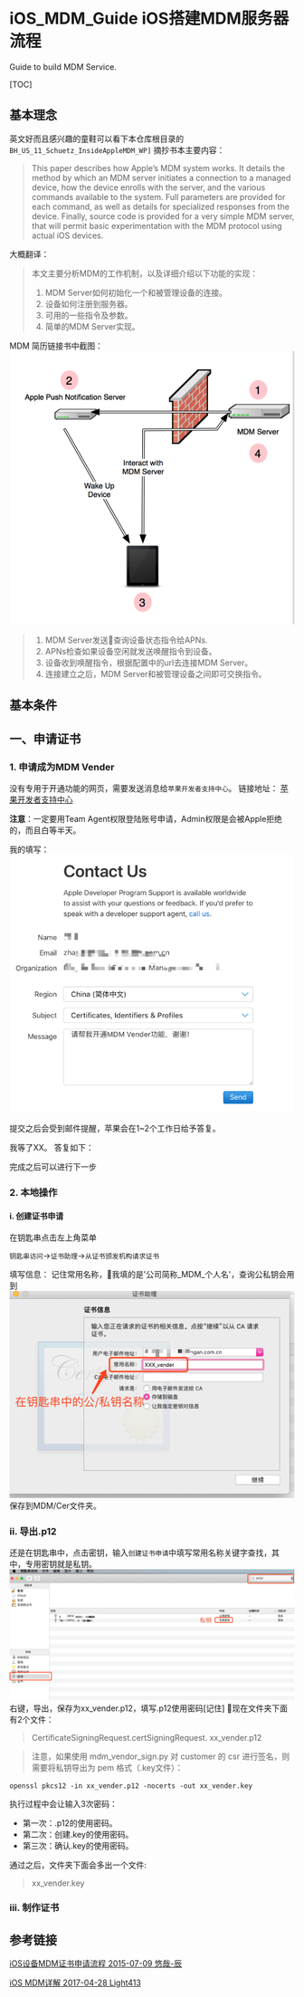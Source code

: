 # iOS_MDM_Guide iOS搭建MDM服务器流程
Guide to build MDM Service.

[TOC]

## 基本理念
英文好而且感兴趣的童鞋可以看下本仓库根目录的`BH_US_11_Schuetz_InsideAppleMDM_WP]`
摘抄书本主要内容：
>This paper describes how Apple’s MDM system works.
It details the method by which an MDM server initiates a connection to a managed device, how the device enrolls with the server, and the various commands available to the system. Full parameters are provided for each command, as well as details for specialized responses from the device. Finally, source code is provided for a very simple MDM server, that will permit basic experimentation with the MDM protocol using actual iOS devices.

大概翻译：
>本文主要分析MDM的工作机制，以及详细介绍以下功能的实现：
>1. MDM Server如何初始化一个和被管理设备的连接。
>2. 设备如何注册到服务器。
>3. 可用的一些指令及参数。
>4. 简单的MDM Server实现。

MDM 简历链接书中截图：
![](images/mdm_construct.png)

>1. MDM Server发送查询设备状态指令给APNs.
>2. APNs检查如果设备空闲就发送唤醒指令到设备。
>3. 设备收到唤醒指令，根据配置中的url去连接MDM Server。
>4. 连接建立之后，MDM Server和被管理设备之间即可交换指令。

## 基本条件

## 一、申请证书

### 1. 申请成为MDM Vender
没有专用于开通功能的网页，需要发送消息给`苹果开发者支持中心`。
链接地址：
[苹果开发者支持中心](https://developer.apple.com/contact/submit/)

**注意**：一定要用Team Agent权限登陆账号申请，Admin权限是会被Apple拒绝的，而且白等半天。

我的填写：
![](./images/apply_vender.png)

提交之后会受到邮件提醒，苹果会在1~2个工作日给予答复。

我等了XX。
答复如下：

完成之后可以进行下一步
### 2. 本地操作
#### i. 创建证书申请
在钥匙串点击左上角菜单

`钥匙串访问`->`证书助理`->`从证书颁发机构请求证书`

填写信息：
记住常用名称，我填的是'公司简称_MDM_个人名'，查询公私钥会用到
![](images/signing_request.png)
保存到MDM/Cer文件夹。

### ii. 导出.p12
还是在钥匙串中，点击密钥，输入`创建证书申请`中填写常用名称关键字查找，其中，专用密钥就是私钥。
![](images/find_crq_pri_key.png)
右键，导出，保存为xx_vender.p12，填写.p12使用密码[记住]
现在文件夹下面有2个文件：
> CertificateSigningRequest.certSigningRequest.
> xx_vender.p12

>注意，如果使用 mdm_vendor_sign.py 对 customer 的 csr 进行签名，则需要将私钥导出为 pem 格式（.key文件）：

``` command line
openssl pkcs12 -in xx_vender.p12 -nocerts -out xx_vender.key
```
执行过程中会让输入3次密码：
* 第一次：.p12的使用密码。
* 第二次：创建.key的使用密码。
* 第三次：确认.key的使用密码。

通过之后，文件夹下面会多出一个文件:
> xx_vender.key

### iii. 制作证书




## 参考链接
[iOS设备MDM证书申请流程 2015-07-09 悠哉-辰](https://blog.csdn.net/fobhappy/article/details/46819857)

[iOS MDM详解 2017-04-28 Light413](https://www.jianshu.com/p/6112050ea31a)














